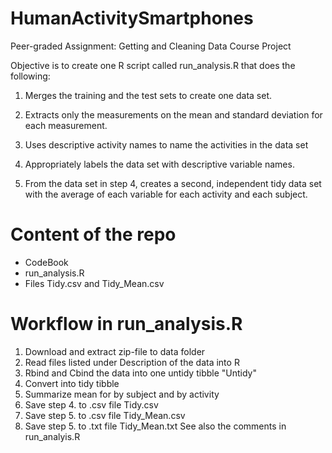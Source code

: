 # HumanActivitySmartphones
Peer-graded Assignment: Getting and Cleaning Data Course Project

Objective is to create one R script called run_analysis.R that does the following:

1) Merges the training and the test sets to create one data set.

2) Extracts only the measurements on the mean and standard deviation for each measurement. 

3) Uses descriptive activity names to name the activities in the data set

4) Appropriately labels the data set with descriptive variable names. 

5) From the data set in step 4, creates a second, independent tidy data set with the average of each variable for each activity and each subject.
# Content of the repo
- CodeBook
- run_analysis.R
- Files Tidy.csv and Tidy_Mean.csv
# Workflow in run_analysis.R
1. Download and extract zip-file to data folder
2. Read files listed under Description of the data into R
3. Rbind and Cbind the data into one untidy tibble "Untidy"
4. Convert into tidy tibble
5. Summarize mean for by subject and by activity
6. Save step 4. to .csv file Tidy.csv
7. Save step 5. to .csv file Tidy_Mean.csv
8. Save step 5. to .txt file Tidy_Mean.txt
See also the comments in run_analyis.R
